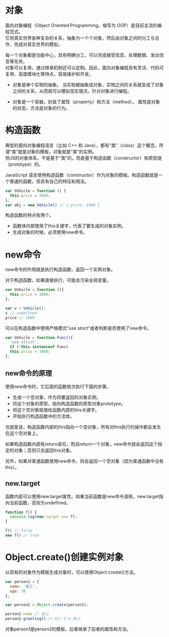 # 对象
面向对象编程（Object Oriented Programming，缩写为 OOP）是目前主流的编程范式。  
它将真实世界各种复杂的关系，抽象为一个个对象，然后由对象之间的分工与合作，完成对真实世界的模拟。

每一个对象都是功能中心，具有明确分工，可以完成接受信息、处理数据、发出信息等任务。  
对象可以复用，通过继承机制还可以定制。因此，面向对象编程具有灵活、代码可复用、高度模块化等特点，容易维护和开发。

* 对象是单个实物的抽象。
当实物被抽象成对象，实物之间的关系就变成了对象之间的关系，从而就可以模拟现实情况，针对对象进行编程。

* 对象是一个容器，封装了属性（property）和方法（method）。
属性是对象的状态，方法是对象的行为。

# 构造函数
典型的面向对象编程语言（比如 C++ 和 Java），都有“类”（class）这个概念。所谓“类”就是对象的模板，对象就是“类”的实例。  
但JS的对象体系，不是基于“类”的，而是基于构造函数（constructor）和原型链（prototype）的。

JavaScript 语言使用构造函数（constructor）作为对象的模板。构造函数就是一个普通的函数，但具有自己的特征和用法。
```js
var Vehicle = function () {
  this.price = 1000;
};
var obj = new Vehicle() // { price: 1000 }
```
构造函数的特点有两个。
* 函数体内部使用了this关键字，代表了要生成的对象实例。
* 生成对象的时候，必须使用new命令。

# new命令
new命令的作用就是执行构造函数，返回一个实例对象。

对于构造函数，如果直接执行，可能会污染全局变量。
```js
var Vehicle = function (){
  this.price = 1000;
};

var v = Vehicle();
v // undefined
price // 1000
```

可以在构造函数中使用严格模式“use strict”或者判断是否使用了new命令。
```js
var Vehicle = function Func(){
  'use strict';
  if (!this instanceof Func)
  this.price = 1000;
};
```

## new命令的原理
使用new命令时，它后面的函数依次执行下面的步骤。
* 生成一个空对象，作为将要返回的对象实例。
* 将这个对象的原型，指向构造函数的原型对象prototype。
* 将这个空对象赋值给函数内部的this关键字。
* 开始执行构造函数中的方法体。

也就是说，构造函数内部的this指向一个空对象，所有对this执行的操作都会发生在这个空对象上。

如果构造函数内部有return语句，而且return一个对象，new命令就会返回这个指定的对象；否则只会返回this对象。

另外，如果对普通函数使用new命令，则会返回一个空对象（因为普通函数中没有this）。

## new.target
函数内部可以使用new.target属性。如果当前函数是new命令调用，new.target指向当前函数，否则为undefined。
```js
function f() {
  console.log(new.target === f);
}

f() // false
new f() // true
```

# Object.create()创建实例对象
以现有的对象作为模板生成对象时，可以使用Object.create()方法。
```js
var person1 = {
  name: '张三',
  age: 38
};

var person2 = Object.create(person1);

person2.name // 张三
person2.greeting() // Hi! I'm 张三.
```
对象person1是person2的模板，后者继承了前者的属性和方法。
